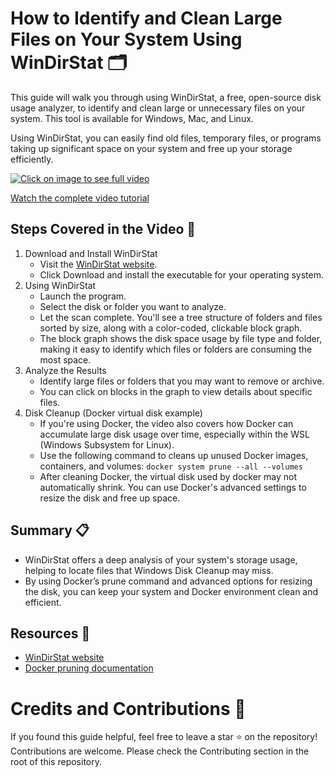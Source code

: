 # How to Identify and Clean Large Files on Your System Using WinDirStat 🗂️

This guide will walk you through using WinDirStat, a free, open-source disk usage analyzer, to identify and clean large or unnecessary files on your system. This tool is available for Windows, Mac, and Linux.

Using WinDirStat, you can easily find old files, temporary files, or programs taking up significant space on your system and free up your storage efficiently.

[![Click on image to see full video](https://img.youtube.com/vi/HM26w6WhPtQ/0.jpg)](https://www.youtube.com/watch?v=HM26w6WhPtQ)

[Watch the complete video tutorial](www.youtube.com/watch?v=HM26w6WhPtQ)

## Steps Covered in the Video 🎥 

1. Download and Install WinDirStat
    - Visit the [WinDirStat website](https://windirstat.net/).
    - Click Download and install the executable for your operating system.
2. Using WinDirStat
    - Launch the program.
    - Select the disk or folder you want to analyze.
    - Let the scan complete. You'll see a tree structure of folders and files sorted by size, along with a color-coded, clickable block graph.
    - The block graph shows the disk space usage by file type and folder, making it easy to identify which files or folders are consuming the most space.
3. Analyze the Results
    - Identify large files or folders that you may want to remove or archive.
    - You can click on blocks in the graph to view details about specific files.
4. Disk Cleanup (Docker virtual disk example)
    - If you're using Docker, the video also covers how Docker can accumulate large disk usage over time, especially within the WSL (Windows Subsystem for Linux).
    - Use the following command to cleans up unused Docker images, containers, and volumes: `docker system prune --all --volumes` 
    - After cleaning Docker, the virtual disk used by docker may not automatically shrink. You can use Docker's advanced settings to resize the disk and free up space.

## Summary 📋
- WinDirStat offers a deep analysis of your system's storage usage, helping to locate files that Windows Disk Cleanup may miss.
- By using Docker’s prune command and advanced options for resizing the disk, you can keep your system and Docker environment clean and efficient.

## Resources 📂
- [WinDirStat website](https://windirstat.net/)
- [Docker pruning documentation](https://docs.docker.com/engine/manage-resources/pruning/)

# Credits and Contributions 🤝
If you found this guide helpful, feel free to leave a star ⭐ on the repository! Contributions are welcome. Please check the Contributing section in the root of this repository.
